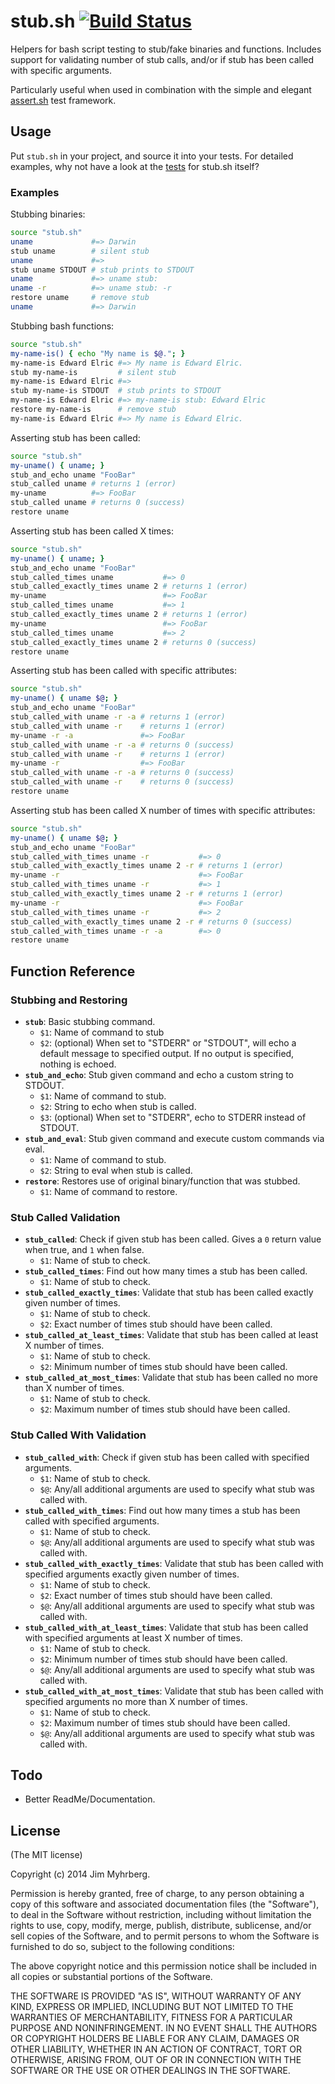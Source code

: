 # stub.sh [![Build Status](https://travis-ci.org/jimeh/stub.sh.png)](https://travis-ci.org/jimeh/stub.sh)

Helpers for bash script testing to stub/fake binaries and functions. Includes
support for validating number of stub calls, and/or if stub has been called
with specific arguments.

Particularly useful when used in combination with the simple and elegant
[assert.sh](https://github.com/lehmannro/assert.sh) test framework.


## Usage

Put `stub.sh` in your project, and source it into your tests. For detailed
examples, why not have a look at the [tests][] for stub.sh itself?

[tests]: https://github.com/jimeh/stub.sh/tree/master/test

### Examples

Stubbing binaries:

```bash
source "stub.sh"
uname             #=> Darwin
stub uname        # silent stub
uname             #=>
stub uname STDOUT # stub prints to STDOUT
uname             #=> uname stub: 
uname -r          #=> uname stub: -r
restore uname     # remove stub
uname             #=> Darwin
```

Stubbing bash functions:

```bash
source "stub.sh"
my-name-is() { echo "My name is $@."; }
my-name-is Edward Elric #=> My name is Edward Elric.
stub my-name-is         # silent stub
my-name-is Edward Elric #=> 
stub my-name-is STDOUT  # stub prints to STDOUT
my-name-is Edward Elric #=> my-name-is stub: Edward Elric
restore my-name-is      # remove stub
my-name-is Edward Elric #=> My name is Edward Elric.
```

Asserting stub has been called:

```bash
source "stub.sh"
my-uname() { uname; }
stub_and_echo uname "FooBar"
stub_called uname # returns 1 (error)
my-uname          #=> FooBar
stub_called uname # returns 0 (success)
restore uname
```

Asserting stub has been called X times:

```bash
source "stub.sh"
my-uname() { uname; }
stub_and_echo uname "FooBar"
stub_called_times uname           #=> 0
stub_called_exactly_times uname 2 # returns 1 (error)
my-uname                          #=> FooBar
stub_called_times uname           #=> 1
stub_called_exactly_times uname 2 # returns 1 (error)
my-uname                          #=> FooBar
stub_called_times uname           #=> 2
stub_called_exactly_times uname 2 # returns 0 (success)
restore uname
```

Asserting stub has been called with specific attributes:

```bash
source "stub.sh"
my-uname() { uname $@; }
stub_and_echo uname "FooBar"
stub_called_with uname -r -a # returns 1 (error)
stub_called_with uname -r    # returns 1 (error)
my-uname -r -a               #=> FooBar
stub_called_with uname -r -a # returns 0 (success)
stub_called_with uname -r    # returns 1 (error)
my-uname -r                  #=> FooBar
stub_called_with uname -r -a # returns 0 (success)
stub_called_with uname -r    # returns 0 (success)
restore uname
```

Asserting stub has been called X number of times with specific attributes:

```bash
source "stub.sh"
my-uname() { uname $@; }
stub_and_echo uname "FooBar"
stub_called_with_times uname -r           #=> 0
stub_called_with_exactly_times uname 2 -r # returns 1 (error)
my-uname -r                               #=> FooBar
stub_called_with_times uname -r           #=> 1
stub_called_with_exactly_times uname 2 -r # returns 1 (error)
my-uname -r                               #=> FooBar
stub_called_with_times uname -r           #=> 2
stub_called_with_exactly_times uname 2 -r # returns 0 (success)
stub_called_with_times uname -r -a        #=> 0
restore uname
```


## Function Reference

### Stubbing and Restoring

- **`stub`**: Basic stubbing command.
    - `$1`: Name of command to stub
    - `$2`: (optional) When set to "STDERR" or "STDOUT", will echo a default
      message to specified output. If no output is specified, nothing is
      echoed.
- **`stub_and_echo`**: Stub given command and echo a custom string to STDOUT.
    - `$1`: Name of command to stub.
    - `$2`: String to echo when stub is called.
    - `$3`: (optional) When set to "STDERR", echo to STDERR instead of STDOUT.
- **`stub_and_eval`**: Stub given command and execute custom commands via
  eval.
    - `$1`: Name of command to stub.
    - `$2`: String to eval when stub is called.
- **`restore`**: Restores use of original binary/function that was stubbed.
    - `$1`: Name of command to restore.

### Stub Called Validation

- **`stub_called`**: Check if given stub has been called. Gives a `0` return
  value when true, and `1` when false.
    - `$1`: Name of stub to check.
- **`stub_called_times`**: Find out how many times a stub has been called.
    - `$1`: Name of stub to check.
- **`stub_called_exactly_times`**: Validate that stub has been called exactly
  given number of times.
    - `$1`: Name of stub to check.
    - `$2`: Exact number of times stub should have been called.
- **`stub_called_at_least_times`**: Validate that stub has been called at
  least X number of times.
    - `$1`: Name of stub to check.
    - `$2`: Minimum number of times stub should have been called.
- **`stub_called_at_most_times`**: Validate that stub has been called no more
  than X number of times.
    - `$1`: Name of stub to check.
    - `$2`: Maximum number of times stub should have been called.

### Stub Called With Validation

- **`stub_called_with`**: Check if given stub has been called with specified
  arguments.
    - `$1`: Name of stub to check.
    - `$@`: Any/all additional arguments are used to specify what stub was
      called with.
- **`stub_called_with_times`**: Find out how many times a stub has been
  called with specified arguments.
    - `$1`: Name of stub to check.
    - `$@`: Any/all additional arguments are used to specify what stub was
      called with.
- **`stub_called_with_exactly_times`**: Validate that stub has been called
  with specified arguments exactly given number of times.
    - `$1`: Name of stub to check.
    - `$2`: Exact number of times stub should have been called.
    - `$@`: Any/all additional arguments are used to specify what stub was
      called with.
- **`stub_called_with_at_least_times`**: Validate that stub has been called
  with specified arguments at least X number of times.
    - `$1`: Name of stub to check.
    - `$2`: Minimum number of times stub should have been called.
    - `$@`: Any/all additional arguments are used to specify what stub was
      called with.
- **`stub_called_with_at_most_times`**: Validate that stub has been called
  with specified arguments no more than X number of times.
    - `$1`: Name of stub to check.
    - `$2`: Maximum number of times stub should have been called.
    - `$@`: Any/all additional arguments are used to specify what stub was
      called with.


## Todo

- Better ReadMe/Documentation.


## License

(The MIT license)

Copyright (c) 2014 Jim Myhrberg.

Permission is hereby granted, free of charge, to any person obtaining a copy
of this software and associated documentation files (the "Software"), to deal
in the Software without restriction, including without limitation the rights
to use, copy, modify, merge, publish, distribute, sublicense, and/or sell
copies of the Software, and to permit persons to whom the Software is
furnished to do so, subject to the following conditions:

The above copyright notice and this permission notice shall be included in all
copies or substantial portions of the Software.

THE SOFTWARE IS PROVIDED "AS IS", WITHOUT WARRANTY OF ANY KIND, EXPRESS OR
IMPLIED, INCLUDING BUT NOT LIMITED TO THE WARRANTIES OF MERCHANTABILITY,
FITNESS FOR A PARTICULAR PURPOSE AND NONINFRINGEMENT. IN NO EVENT SHALL THE
AUTHORS OR COPYRIGHT HOLDERS BE LIABLE FOR ANY CLAIM, DAMAGES OR OTHER
LIABILITY, WHETHER IN AN ACTION OF CONTRACT, TORT OR OTHERWISE, ARISING FROM,
OUT OF OR IN CONNECTION WITH THE SOFTWARE OR THE USE OR OTHER DEALINGS IN THE
SOFTWARE.
